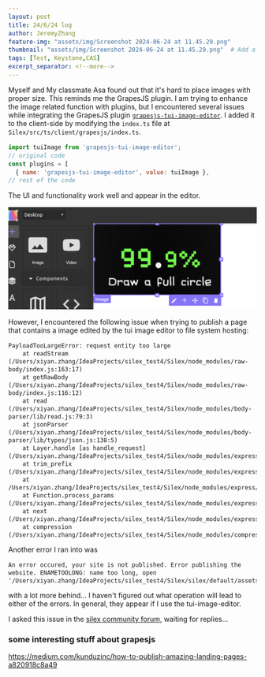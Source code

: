 ```yaml
---
layout: post
title: 24/6/24 log
author: JeremyZhang
feature-img: "assets/img/Screenshot 2024-06-24 at 11.45.29.png"              # Add a feature-image to the post
thumbnail: "assets/img/Screenshot 2024-06-24 at 11.45.29.png"  # Add a thumbnail image on blog view
tags: [Test, Keystone,CAS]
excerpt_separator: <!--more-->
---
```

Myself and My classmate Asa found out that it's hard to place images with proper size. This reminds me the GrapesJS plugin. I am trying to enhance the image related function with plugins, but I encountered several issues while integrating the GrapesJS plugin [`grapesjs-tui-image-editor`](https://github.com/GrapesJS/tui-image-editor).  <!--more-->
I added it to the client-side by modifying the `index.ts` file at `Silex/src/ts/client/grapesjs/index.ts`.

```javascript
import tuiImage from 'grapesjs-tui-image-editor';
// original code
const plugins = [
  { name: 'grapesjs-tui-image-editor', value: tuiImage },
// rest of the code
```

The UI and functionality work well and appear in the editor.

![screenshot](https://raw.githubusercontent.com/JeremyZXi/jeremyzxi.github.io/master/assets/img/Screenshot%202024-06-24%20at%2011.45.29.png)

However, I encountered the following issue when trying to publish a page that contains a image edited by the tui image editor to file system hosting:

```
PayloadTooLargeError: request entity too large
    at readStream (/Users/xiyan.zhang/IdeaProjects/silex_test4/Silex/node_modules/raw-body/index.js:163:17)
    at getRawBody (/Users/xiyan.zhang/IdeaProjects/silex_test4/Silex/node_modules/raw-body/index.js:116:12)
    at read (/Users/xiyan.zhang/IdeaProjects/silex_test4/Silex/node_modules/body-parser/lib/read.js:79:3)
    at jsonParser (/Users/xiyan.zhang/IdeaProjects/silex_test4/Silex/node_modules/body-parser/lib/types/json.js:138:5)
    at Layer.handle [as handle_request] (/Users/xiyan.zhang/IdeaProjects/silex_test4/Silex/node_modules/express/lib/router/layer.js:95:5)
    at trim_prefix (/Users/xiyan.zhang/IdeaProjects/silex_test4/Silex/node_modules/express/lib/router/index.js:328:13)
    at /Users/xiyan.zhang/IdeaProjects/silex_test4/Silex/node_modules/express/lib/router/index.js:286:9
    at Function.process_params (/Users/xiyan.zhang/IdeaProjects/silex_test4/Silex/node_modules/express/lib/router/index.js:346:12)
    at next (/Users/xiyan.zhang/IdeaProjects/silex_test4/Silex/node_modules/express/lib/router/index.js:280:10)
    at compression (/Users/xiyan.zhang/IdeaProjects/silex_test4/Silex/node_modules/compression/index.js:220:5)
```

Another error I ran into was
```
An error occured, your site is not published. Error publishing the website. ENAMETOOLONG: name too long, open '/Users/xiyan.zhang/IdeaProjects/silex_test4/Silex/silex/default/assets/data:image/png;base64,iVBORw0KGgoAAAANSUhEUgAAAT4AAACzCAYAAAAQYXCCAAAAAXNSR0IArs4c6QAAIABJREFUeF7dnQm8ZVlV3vcbauyunulucERUECFxQIxzjIgRx8RZ0AQ1DAZRo0bFqIiAA4KKoCZqFMWIiRocQCPGiCgoKiggIgoqoEA30GN1dY0vfufedeq73/3W2vu+qgaS+4Nf17v3nL3XXsN/rb3PPudsXX755Xtt+dna2op/zv/d25t/Xvktjo3f9Vw+D/O2ubv+Rx8n/UdgmR94/eRc7W/7e3tlTHG766frH33vRs7d6S6XDNCMh6nI6d3p2Mea09XoU8cpzpSWzjZdfw8Xt
```
with a lot more behind...
I haven't figured out what operation will lead to either of the errors. In general, they appear if I use the tui-image-editor.

I asked this issue in the [silex community forum](https://community.silex.me/d/84-integrating-grapesjs-tui-image-editor), waiting for replies...


### some interesting stuff about grapesjs
https://medium.com/kunduzinc/how-to-publish-amazing-landing-pages-a820918c8a49